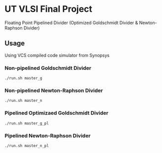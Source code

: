 # UT VLSI Final Project
Floating Point Pipelined Divider (Optimized Goldschmidt Divider & Newton-Raphson Divider)

## Usage

Using VCS compiled code simulator from Synopsys

### Non-pipelined Goldschmidt Divider
```
./run.sh master_g
```

### Non-pipelined Newton-Raphson Divider
```
./run.sh master_n
```

### Pipelined Optimizaed Goldschmidt Divider
```
./run.sh master_g_pl
```

### Pipelined Newton-Raphson Divider
```
./run.sh master_n_pl
```
